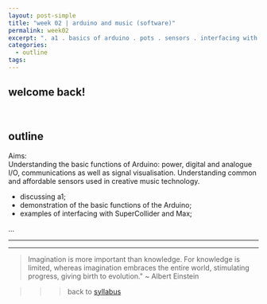 ```yaml
---
layout: post-simple
title: "week 02 | arduino and music (software)"
permalink: week02
excerpt: ". a1 . basics of arduino . pots . sensors . interfacing with software . "
categories:
  - outline
tags:
---
```


## welcome back!

<br>

## outline

Aims:   
Understanding the basic functions of Arduino: power, digital and analogue I/O, communications as well as signal visualisation. Understanding common and affordable sensors used in creative music technology.

* discussing a1;
* demonstration of the basic functions of the Arduino;
* examples of interfacing with SuperCollider and Max;  

...


---
---

> Imagination is more important than knowledge. For knowledge is limited, whereas imagination embraces the entire world, stimulating progress, giving birth to evolution." ~ Albert Einstein

>>> back to [syllabus](../aru2018#syllabus)
